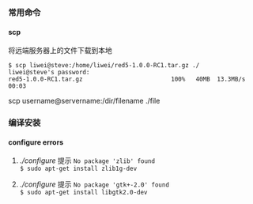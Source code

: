### 常用命令 ###

#### scp ####
	
将远端服务器上的文件下载到本地
	
	$ scp liwei@steve:/home/liwei/red5-1.0.0-RC1.tar.gz ./
	liwei@steve's password: 
	red5-1.0.0-RC1.tar.gz                         100%   40MB  13.3MB/s   00:03  

scp username@servername:/dir/filename ./file


### 编译安装 ###

#### configure errors ####

1. *./configure* 提示 `No package 'zlib' found`      
	`$ sudo apt-get install zlib1g-dev`

2. *./configure* 提示 `No package 'gtk+-2.0' found`    
	`$ sudo apt-get install libgtk2.0-dev`
